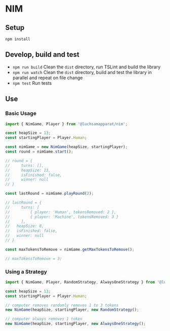 # NIM

## Setup

```
npm install
```

## Develop, build and test

* `npm run build` Clean the `dist` directory, run TSLint and build the library
* `npm run watch` Clean the `dist` directory, build and test the library in parallel and repeat on file change
* `npm test` Run tests

## Use

### Basic Usage

```ts
import { NimGame, Player } from '@luchsamapparat/nim';

const heapSize = 13;
const startingPlayer = Player.Human;

const nimGame = new NimGame(heapSize, startingPlayer);
const round = nimGame.start();

// round = {
//     turns: [],
//     heapSize: 13,
//     isFinished: false,
//     winner: null
// }

const lastRound = nimGame.playRound(2);

// lastRound = {
//     turns: [
//         { player: 'Human', tokensRemoved: 2 },
//         { player: 'Machine', tokensRemoved: 3 }
//     ],
//   heapSize: 8,
//   isFinished: false,
//   winner: null
// }

const maxTokensToRemove = nimGame.getMaxTokensToRemove();

// maxTokensToRemove = 3;
```

### Using a Strategy

```ts
import { NimGame, Player, RandomStrategy, AlwaysOneStrategy } from '@luchsamapparat/nim';

const heapSize = 13;
const startingPlayer = Player.Human;

// computer removes randomly removes 1 to 3 tokens
new NimGame(heapSize, startingPlayer, new RandomStrategy();

// computer always removes 1 token
new NimGame(heapSize, startingPlayer, new AlwaysOneStrategy();
```
